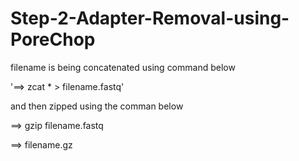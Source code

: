 # Step-2-Adapter-Removal-using-PoreChop

filename is being concatenated using command below

'==> zcat * > filename.fastq'

and then zipped using the comman below 

==> gzip filename.fastq 

==> filename.gz 

